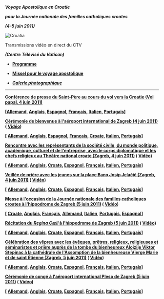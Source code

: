 ***Voyage Apostolique en Croatie***

***pour la Journée nationale des familles catholiques croates***

***(4-5 juin 2011)***

![Croatia](http://www.vatican.va/holy_father/benedict_xvi/travels/2011/img/croazia.jpg)

Transmissions vidéo en direct du CTV

***(Centre Télévisé du Vatican)***

- **[Programme](/content/benedict-xvi/fr/travels/2011/documents/trav_ben-xvi_croazia_20110604.html)**

- **[Missel pour le voyage apostolique](http://www.vatican.va/news_services/liturgy/libretti/2011/messale_croazia2011.pdf)**

- ***[Galerie photographique](http://www.vatican.va/news_services/liturgy/photogallery/2011/20110604/index.html)***


* * *

**[Conférence de presse du Saint-Père au cours du vol vers la Croatie (Vol papal, 4 juin 2011)](/content/benedict-xvi/fr/speeches/2011/june/documents/hf_ben-xvi_spe_20110604_intervista-croazia.html)**

**[[Allemand](/content/benedict-xvi/de/speeches/2011/june/documents/hf_ben-xvi_spe_20110604_intervista-croazia.html), [Anglais](/content/benedict-xvi/en/speeches/2011/june/documents/hf_ben-xvi_spe_20110604_intervista-croazia.html), [Espagnol](/content/benedict-xvi/es/speeches/2011/june/documents/hf_ben-xvi_spe_20110604_intervista-croazia.html), [Français](/content/benedict-xvi/fr/speeches/2011/june/documents/hf_ben-xvi_spe_20110604_intervista-croazia.html), [Italien](/content/benedict-xvi/it/speeches/2011/june/documents/hf_ben-xvi_spe_20110604_intervista-croazia.html), [Portugais](/content/benedict-xvi/pt/speeches/2011/june/documents/hf_ben-xvi_spe_20110604_intervista-croazia.html)]**

**[Cérémonie de bienvenue à l'aéroport international de Zagreb (4 juin 2011)](/content/benedict-xvi/fr/speeches/2011/june/documents/hf_ben-xvi_spe_20110604_arrivo-croazia.html) ( [Vidéo](http://player.rv.va/vaticanplayer.asp?language=it&tic=VA_FLP3NZ1B))**

**[ [Allemand](/content/benedict-xvi/de/speeches/2011/june/documents/hf_ben-xvi_spe_20110604_arrivo-croazia.html), [Anglais](/content/benedict-xvi/en/speeches/2011/june/documents/hf_ben-xvi_spe_20110604_arrivo-croazia.html), [Espagnol](/content/benedict-xvi/es/speeches/2011/june/documents/hf_ben-xvi_spe_20110604_arrivo-croazia.html), [Français](/content/benedict-xvi/fr/speeches/2011/june/documents/hf_ben-xvi_spe_20110604_arrivo-croazia.html), [Croate](/content/benedict-xvi/hr/speeches/2011/june/documents/hf_ben-xvi_spe_20110604_arrivo-croazia.html), [Italien](/content/benedict-xvi/it/speeches/2011/june/documents/hf_ben-xvi_spe_20110604_arrivo-croazia.html), [Portugais](/content/benedict-xvi/pt/speeches/2011/june/documents/hf_ben-xvi_spe_20110604_arrivo-croazia.html)]**

**[Rencontre avec les représentants de la société civile, du monde politique, académique, culturel et de l'entreprise, avec le corps diplomatique et les chefs religieux au Théâtre national croate (Zagreb, 4 juin 2011)](/content/benedict-xvi/fr/speeches/2011/june/documents/hf_ben-xvi_spe_20110604_cd-croazia.html) ( [Vidéo](http://player.rv.va/vaticanplayer.asp?language=it&tic=VA_ZHG67YUW))**

**[ [Allemand](/content/benedict-xvi/de/speeches/2011/june/documents/hf_ben-xvi_spe_20110604_cd-croazia.html), [Anglais](/content/benedict-xvi/en/speeches/2011/june/documents/hf_ben-xvi_spe_20110604_cd-croazia.html), [Croate](/content/benedict-xvi/hr/speeches/2011/june/documents/hf_ben-xvi_spe_20110604_cd-croazia.html), [Espagnol](/content/benedict-xvi/es/speeches/2011/june/documents/hf_ben-xvi_spe_20110604_cd-croazia.html), [Français](/content/benedict-xvi/fr/speeches/2011/june/documents/hf_ben-xvi_spe_20110604_cd-croazia.html), [Italien](/content/benedict-xvi/it/speeches/2011/june/documents/hf_ben-xvi_spe_20110604_cd-croazia.html), [Portugais](/content/benedict-xvi/pt/speeches/2011/june/documents/hf_ben-xvi_spe_20110604_cd-croazia.html)]**

**[Veillée de prière avec les jeunes sur la place Bano Josip Jelačič (Zagreb, 4 juin 2011)](/content/benedict-xvi/fr/speeches/2011/june/documents/hf_ben-xvi_spe_20110604_veglia-croazia.html) ( [Vidéo](http://player.rv.va/vaticanplayer.asp?language=it&tic=VA_WMAISJCS))**

**[ [Allemand](/content/benedict-xvi/de/speeches/2011/june/documents/hf_ben-xvi_spe_20110604_veglia-croazia.html), [Anglais](/content/benedict-xvi/en/speeches/2011/june/documents/hf_ben-xvi_spe_20110604_veglia-croazia.html), [Croate](/content/benedict-xvi/hr/speeches/2011/june/documents/hf_ben-xvi_spe_20110604_veglia-croazia.html), [Espagnol](/content/benedict-xvi/es/speeches/2011/june/documents/hf_ben-xvi_spe_20110604_veglia-croazia.html), [Français](/content/benedict-xvi/fr/speeches/2011/june/documents/hf_ben-xvi_spe_20110604_veglia-croazia.html), [Italien](/content/benedict-xvi/it/speeches/2011/june/documents/hf_ben-xvi_spe_20110604_veglia-croazia.html), [Portugais](/content/benedict-xvi/pt/speeches/2011/june/documents/hf_ben-xvi_spe_20110604_veglia-croazia.html)]**

**[Messe à l'occasion de la Journée nationale des familles catholiques croates à l'hippodrome de Zagreb (5 juin 2011)](/content/benedict-xvi/fr/homilies/2011/documents/hf_ben-xvi_hom_20110605_croazia.html) ( [Vidéo](http://player.rv.va/vaticanplayer.asp?language=it&tic=VA_RPBQIYU3))**

**[ [Croate](/content/benedict-xvi/hr/homilies/2011/documents/hf_ben-xvi_hom_20110605_croazia.html), [Anglais](/content/benedict-xvi/en/homilies/2011/documents/hf_ben-xvi_hom_20110605_croazia.html), [Français](/content/benedict-xvi/fr/homilies/2011/documents/hf_ben-xvi_hom_20110605_croazia.html), [Allemand](/content/benedict-xvi/de/homilies/2011/documents/hf_ben-xvi_hom_20110605_croazia.html), [Italien](/content/benedict-xvi/it/homilies/2011/documents/hf_ben-xvi_hom_20110605_croazia.html), [Portugais](/content/benedict-xvi/pt/homilies/2011/documents/hf_ben-xvi_hom_20110605_croazia.html), [Espagnol](/content/benedict-xvi/es/homilies/2011/documents/hf_ben-xvi_hom_20110605_croazia.html)]**

**[Récitation du *Regina Cæli* à l'hippodrome de Zagreb (5 juin 2011)](/content/benedict-xvi/fr/angelus/2011/documents/hf_ben-xvi_reg_20110605_zagreb.html) ( [Vidéo](http://player.rv.va/vaticanplayer.asp?language=it&tic=VA_OD8Z4R9W))**

**[ [Allemand](/content/benedict-xvi/de/angelus/2011/documents/hf_ben-xvi_reg_20110605_zagreb.html), [Anglais](/content/benedict-xvi/en/angelus/2011/documents/hf_ben-xvi_reg_20110605_zagreb.html), [Croate](/content/benedict-xvi/hr/angelus/2011/documents/hf_ben-xvi_reg_20110605_zagreb.html), [Espagnol](/content/benedict-xvi/es/angelus/2011/documents/hf_ben-xvi_reg_20110605_zagreb.html), [Français](/content/benedict-xvi/fr/angelus/2011/documents/hf_ben-xvi_reg_20110605_zagreb.html), [Italien](/content/benedict-xvi/it/angelus/2011/documents/hf_ben-xvi_reg_20110605_zagreb.html), [Portugais](/content/benedict-xvi/pt/angelus/2011/documents/hf_ben-xvi_reg_20110605_zagreb.html)]**

**[Célébration des vêpres avec les évêques, prêtres, religieux, religieuses et séminaristes et prière auprès de la tombe du bienheureux Alojzije Viktor Stepinac à la cathédrale de l'Assomption de la bienheureuse Vierge Marie et de saint Étienne (Zagreb, 5 juin 2011)](/content/benedict-xvi/fr/speeches/2011/june/documents/hf_ben-xvi_spe_20110605_vespri-croazia.html) ( [Vidéo](http://player.rv.va/vaticanplayer.asp?language=it&tic=VA_OC7Y5Q76))**

**[ [Allemand](/content/benedict-xvi/de/speeches/2011/june/documents/hf_ben-xvi_spe_20110605_vespri-croazia.html), [Anglais](/content/benedict-xvi/en/speeches/2011/june/documents/hf_ben-xvi_spe_20110605_vespri-croazia.html), [Croate](/content/benedict-xvi/hr/speeches/2011/june/documents/hf_ben-xvi_spe_20110605_vespri-croazia.html), [Espagnol](/content/benedict-xvi/es/speeches/2011/june/documents/hf_ben-xvi_spe_20110605_vespri-croazia.html), [Français](/content/benedict-xvi/fr/speeches/2011/june/documents/hf_ben-xvi_spe_20110605_vespri-croazia.html), [Italien](/content/benedict-xvi/it/speeches/2011/june/documents/hf_ben-xvi_spe_20110605_vespri-croazia.html), [Portugais](/content/benedict-xvi/pt/speeches/2011/june/documents/hf_ben-xvi_spe_20110605_vespri-croazia.html)]**

**[Cérémonie de congé à l'aéroport international Pleso de Zagreb (5 juin 2011)](/content/benedict-xvi/fr/speeches/2011/june/documents/hf_ben-xvi_spe_20110605_congedo-croazia.html) ( [Vidéo](http://player.rv.va/vaticanplayer.asp?language=it&tic=VA_2GKMCBZI))**

**[ [Allemand](/content/benedict-xvi/de/speeches/2011/june/documents/hf_ben-xvi_spe_20110605_congedo-croazia.html), [Anglais](/content/benedict-xvi/en/speeches/2011/june/documents/hf_ben-xvi_spe_20110605_congedo-croazia.html), [Croate](/content/benedict-xvi/hr/speeches/2011/june/documents/hf_ben-xvi_spe_20110605_congedo-croazia.html), [Espagnol](/content/benedict-xvi/es/speeches/2011/june/documents/hf_ben-xvi_spe_20110605_congedo-croazia.html), [Français](/content/benedict-xvi/fr/speeches/2011/june/documents/hf_ben-xvi_spe_20110605_congedo-croazia.html), [Italien](/content/benedict-xvi/it/speeches/2011/june/documents/hf_ben-xvi_spe_20110605_congedo-croazia.html), [Portugais](/content/benedict-xvi/pt/speeches/2011/june/documents/hf_ben-xvi_spe_20110605_congedo-croazia.html)]**